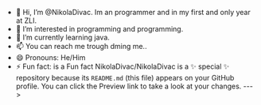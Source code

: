 - 👋 Hi, I’m @NikolaDivac. Im an programmer and in my first and only year at ZLI.
- 👀 I’m interested in programming and programming.
- 🌱 I’m currently learning java.
- 📫 You can reach me trough dming me..
- 😄 Pronouns: He/Him
- ⚡ Fun fact: is a Fun fact
NikolaDivac/NikolaDivac is a ✨ special ✨ repository because its `README.md` (this file) appears on your GitHub profile.
You can click the Preview link to take a look at your changes.
--->
